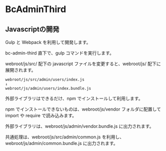 # BcAdminThird

## Javascriptの開発
Gulp と Webpack を利用して開発します。

bc-admin-third 直下で、gulp コマンドを実行します。

webroot/js/src/ 配下の javascript ファイルを変更すると、webroot/js/ 配下に展開されます。

```
webroot/js/src/admin/users/index.js 
↓
webroot/js/admin/users/index.bundle.js
```

外部ライブラリはできるだけ、npm でインストールして利用します。

npm でインストールできないものは、webroot/js/vendor フォルダに配置して import や require で読み込みます。

外部ライブラリは、webroot/js/admin/vendor.bundle.js に出力されます。

共通処理は、webroot/js/src/admin/common.js を利用し、webroot/js/admin/common.bundle.js に出力されます。



